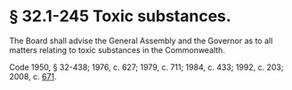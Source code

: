 # § 32.1-245 Toxic substances.

<p>The Board shall advise the General Assembly and the Governor as to all matters relating to toxic substances in the Commonwealth.</p><p>Code 1950, § 32-438; 1976, c. 627; 1979, c. 711; 1984, c. 433; 1992, c. 203; 2008, c. <a href='http://lis.virginia.gov/cgi-bin/legp604.exe?081+ful+CHAP0671'>671</a>.</p>